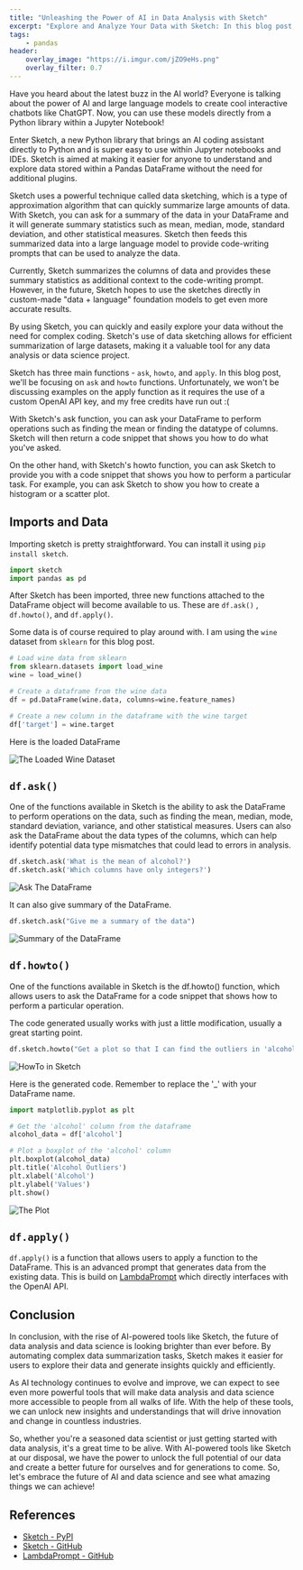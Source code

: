 ```yaml
---
title: "Unleashing the Power of AI in Data Analysis with Sketch"
excerpt: "Explore and Analyze Your Data with Sketch: In this blog post, we will explore Sketch - an AI-powered DataFrame assistant for Python that uses data sketching to quickly summarize large amounts of data. With Sketch, users can explore their data and receive code-writing prompts without the need for complex coding. "
tags:
    - pandas
header:
    overlay_image: "https://i.imgur.com/jZO9eHs.png"
    overlay_filter: 0.7
---
```

Have you heard about the latest buzz in the AI world? Everyone is talking about the power of AI and large language models to create cool interactive chatbots like ChatGPT. Now, you can use these models directly from a Python library within a Jupyter Notebook!

Enter Sketch, a new Python library that brings an AI coding assistant directly to Python and is super easy to use within Jupyter notebooks and IDEs. Sketch is aimed at making it easier for anyone to understand and explore data stored within a Pandas DataFrame without the need for additional plugins.

Sketch uses a powerful technique called data sketching, which is a type of approximation algorithm that can quickly summarize large amounts of data. With Sketch, you can ask for a summary of the data in your DataFrame and it will generate summary statistics such as mean, median, mode, standard deviation, and other statistical measures. Sketch then feeds this summarized data into a large language model to provide code-writing prompts that can be used to analyze the data.

Currently, Sketch summarizes the columns of data and provides these summary statistics as additional context to the code-writing prompt. However, in the future, Sketch hopes to use the sketches directly in custom-made "data + language" foundation models to get even more accurate results.

By using Sketch, you can quickly and easily explore your data without the need for complex coding. Sketch's use of data sketching allows for efficient summarization of large datasets, making it a valuable tool for any data analysis or data science project.

Sketch has three main functions - `ask`, `howto`, and `apply`. In this blog post, we'll be focusing on `ask` and `howto` functions. Unfortunately, we won't be discussing examples on the apply function as it requires the use of a custom OpenAI API key, and my free credits have run out :(

With Sketch's ask function, you can ask your DataFrame to perform operations such as finding the mean or finding the datatype of columns. Sketch will then return a code snippet that shows you how to do what you've asked.

On the other hand, with Sketch's howto function, you can ask Sketch to provide you with a code snippet that shows you how to perform a particular task. For example, you can ask Sketch to show you how to create a histogram or a scatter plot.

## Imports and Data

Importing sketch is pretty straightforward. You can install it using `pip install sketch`.

```python
import sketch
import pandas as pd
```

After Sketch has been imported, three new functions attached to the DataFrame object will become available to us. These are `df.ask()` , `df.howto()`, and `df.apply()`.

Some data is of course required to play around with. I am using the `wine` dataset from `sklearn` for this blog post.

```python
# Load wine data from sklearn
from sklearn.datasets import load_wine
wine = load_wine()

# Create a dataframe from the wine data
df = pd.DataFrame(wine.data, columns=wine.feature_names)

# Create a new column in the dataframe with the wine target
df['target'] = wine.target
```

Here is the loaded DataFrame

![The Loaded Wine Dataset](https://i.imgur.com/B35J7J0.png)

## `df.ask()`

One of the functions available in Sketch is the ability to ask the DataFrame to perform operations on the data, such as finding the mean, median, mode, standard deviation, variance, and other statistical measures. Users can also ask the DataFrame about the data types of the columns, which can help identify potential data type mismatches that could lead to errors in analysis.

```python
df.sketch.ask('What is the mean of alcohol?')
df.sketch.ask('Which columns have only integers?')
```

![Ask The DataFrame](https://i.imgur.com/W2nfdVE.png)

It can also give summary of the DataFrame.

```python
df.sketch.ask("Give me a summary of the data")
```

![Summary of the DataFrame](https://i.imgur.com/dwGXkci.png)

## `df.howto()`

One of the functions available in Sketch is the df.howto() function, which allows users to ask the DataFrame for a code snippet that shows how to perform a particular operation.

The code generated usually works with just a little modification, usually a great starting point. 

```python
df.sketch.howto("Get a plot so that I can find the outliers in 'alcohol'")
```

![HowTo in Sketch](https://i.imgur.com/13K3kOc.png)

Here is the generated code. Remember to replace the '_' with your DataFrame name.

```py
import matplotlib.pyplot as plt

# Get the 'alcohol' column from the dataframe
alcohol_data = df['alcohol']

# Plot a boxplot of the 'alcohol' column
plt.boxplot(alcohol_data)
plt.title('Alcohol Outliers')
plt.xlabel('Alcohol')
plt.ylabel('Values')
plt.show()
```

![The Plot](https://i.imgur.com/nRKgpMC.png)

## `df.apply()`

`df.apply()` is a function that allows users to apply a function to the DataFrame. This is an advanced prompt that generates data from the existing data. This is build on [LambdaPrompt](https://github.com/approximatelabs/lambdaprompt) which directly interfaces with the OpenAI API.

## Conclusion

In conclusion, with the rise of AI-powered tools like Sketch, the future of data analysis and data science is looking brighter than ever before. By automating complex data summarization tasks, Sketch makes it easier for users to explore their data and generate insights quickly and efficiently.

As AI technology continues to evolve and improve, we can expect to see even more powerful tools that will make data analysis and data science more accessible to people from all walks of life. With the help of these tools, we can unlock new insights and understandings that will drive innovation and change in countless industries.

So, whether you're a seasoned data scientist or just getting started with data analysis, it's a great time to be alive. With AI-powered tools like Sketch at our disposal, we have the power to unlock the full potential of our data and create a better future for ourselves and for generations to come. So, let's embrace the future of AI and data science and see what amazing things we can achieve!

## References

- [Sketch - PyPI](https://pypi.org/project/sketch/)
- [Sketch - GitHub](https://github.com/approximatelabs/sketch)
- [LambdaPrompt - GitHub](https://github.com/approximatelabs/lambdaprompt)
